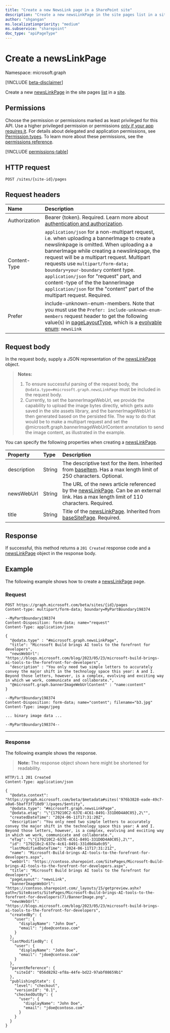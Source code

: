 ```yaml
---
title: "Create a new NewsLink page in a SharePoint site"
description: "Create a new newsLinkPage in the site pages list in a site."
author: "shgangan"
ms.localizationpriority: "medium"
ms.subservice: "sharepoint"
doc_type: "apiPageType"
---
```


# Create a newsLinkPage

Namespace: microsoft.graph

[!INCLUDE [beta-disclaimer](../../includes/beta-disclaimer.md)]

Create a new [newsLinkPage][] in the site pages [list][] in a [site][].

[newsLinkPage]: ../resources/newslinkpage.md
[list]: ../resources/list.md
[site]: ../resources/site.md

## Permissions

Choose the permission or permissions marked as least privileged for this API. Use a higher privileged permission or permissions [only if your app requires it](/graph/permissions-overview#best-practices-for-using-microsoft-graph-permissions). For details about delegated and application permissions, see [Permission types](/graph/permissions-overview#permission-types). To learn more about these permissions, see the [permissions reference](/graph/permissions-reference).

<!-- { "blockType": "permissions", "name": "newslinkpage_create" } -->
[!INCLUDE [permissions-table](../includes/permissions/newslinkpage-create-permissions.md)]

## HTTP request

<!-- {
  "blockType": "ignored"
}
-->
``` http
POST /sites/{site-id}/pages
```

## Request headers

|Name|Description|
|:---|:---|
|Authorization|Bearer {token}. Required. Learn more about [authentication and authorization](/graph/auth/auth-concepts).|
|Content-Type|	`application/json` for a non-multipart request, i.e. when uploading a bannerImage to create a newslinkpage is omitted. When uploading a a bannerImage while creating a newslinkpage, the request will be a multipart request. Multipart requests use `multipart/form-data; boundary=your-boundary` content type. `application/json` for "request" part, and content-type of the the bannerImage `application/json` for the "content" part of the multipart request. Required.|
|Prefer | include-unknown-enum-members. Note that you must use the `Prefer: include-unknown-enum-members` request header to get the following value(s) in [pageLayoutType](../resources/basesitepage.md#pagelayouttype-values), which is a [evolvable enum](/graph/best-practices-concept#handling-future-members-in-evolvable-enumerations): `newsLink` |

## Request body

In the request body, supply a JSON representation of the [newsLinkPage](../resources/newsLinkPage.md) object.

> **Notes:**
> 1. To ensure successful parsing of the request body, the `@odata.type=#microsoft.graph.newsLinkPage` must be included in the request body.
> 2. Currently, to set the bannerImageWebUrl, we provide the capability to upload the image bytes directly, which gets auto saved in the site assets library, and the bannerImageWebUrl is then generated based on the persisted file. The way to do that would be to make a multipart request and set the @microsoft.graph.bannerImageWebUrlContent annotation to send the image content, as illustrated in the example.

You can specify the following properties when creating a [newsLinkPage](../resources/newslinkpage.md).

|Property|Type|Description|
|:---|:---|:---|
|description|String|The descriptive text for the item. Inherited from [baseItem](../resources/baseitem.md). Has a max length limit of 250 characters. Optional.|
|newsWebUrl|String|The URL of the news article referenced by the [newsLinkPage](../resources/newslinkpage.md). Can be an external link. Has a max length limit of 110 characters. Required.|
|title|String|Title of the [newsLinkPage](../resources/newslinkpage.md). Inherited from [baseSitePage](../resources/basesitepage.md). Required.|

## Response

If successful, this method returns a `201 Created` response code and a [newsLinkPage](../resources/newslinkpage.md) object in the response body.

## Example

The following example shows how to create a [newsLinkPage](../resources/newslinkpage.md) page.

### Request

<!-- { "blockType": "request", "name": "create-newslinkpage", "scopes": "sites.readwrite.all" } -->

```http
POST https://graph.microsoft.com/beta/sites/{id}/pages
Content-type: multipart/form-data; boundary=MyPartBoundary198374

--MyPartBoundary198374
Content-Disposition: form-data; name="request"
Content-Type: application/json

{
  "@odata.type" : "#microsoft.graph.newsLinkPage",
  "title": "Microsoft Build brings AI tools to the forefront for developers",
  "newsWebUrl": "https://blogs.microsoft.com/blog/2023/05/23/microsoft-build-brings-ai-tools-to-the-forefront-for-developers",
  "description" : "You only need two simple letters to accurately convey the major shift in the technology space this year: A and I. Beyond those letters, however, is a complex, evolving and exciting way in which we work, communicate and collaborate.",
  "@microsoft.graph.bannerImageWebUrlContent" : "name:content"
}

--MyPartBoundary198374
Content-Disposition: form-data; name="content"; filename="b3.jpg"
Content-Type: image/jpeg

... binary image data ...

--MyPartBoundary198374--
```

---

### Response

The following example shows the response.
>**Note:** The response object shown here might be shortened for readability.
<!-- {
  "blockType": "response",
  "truncated": true,
  "@odata.type": "microsoft.graph.newsLinkPage"
}
-->
``` http
HTTP/1.1 201 Created
Content-Type: application/json

{
  "@odata.context": "https://graph.microsoft.com/beta/$metadata#sites('976b3828-eade-49c7-a0a6-5baff3f710d9')/pages/$entity",
  "@odata.type": "#microsoft.graph.newsLinkPage",
  "@odata.etag": "\"{179210C2-637E-4C61-8491-331D0D4A0C05},2\"",
  "createdDateTime": "2024-06-11T17:31:20Z",
  "description": "You only need two simple letters to accurately convey the major shift in the technology space this year: A and I. Beyond those letters, however, is a complex, evolving and exciting way in which we work, communicate and collaborate.",
  "eTag": "\"{179210C2-637E-4C61-8491-331D0D4A0C05},2\"",
  "id": "179210c2-637e-4c61-8491-331d0d4a0c05",
  "lastModifiedDateTime": "2024-06-11T17:31:21Z",
  "name": "Microsoft-Build-brings-AI-tools-to-the-forefront-for-developers.aspx",
  "webUrl": "https://contoso.sharepoint.com/SitePages/Microsoft-Build-brings-AI-tools-to-the-forefront-for-developers.aspx",
  "title": "Microsoft Build brings AI tools to the forefront for developers",
  "pageLayout": "newsLink",
  "bannerImageWebUrl": "https://contoso.sharepoint.com/_layouts/15/getpreview.ashx?path=/SiteAssets/SitePages/Microsoft-Build-brings-AI-tools-to-the-forefront-for-developers(7)/BannerImage.png",
  "newsWebUrl": "https://blogs.microsoft.com/blog/2023/05/23/microsoft-build-brings-ai-tools-to-the-forefront-for-developers",
  "createdBy": {
    "user": {
      "displayName": "John Doe",
      "email": "jdoe@contoso.com"
    }
  },
  "lastModifiedBy": {
    "user": {
      "displayName": "John Doe",
      "email": "jdoe@contoso.com"
    }
  },
  "parentReference": {
    "siteId": "056d8292-ef8a-44fe-bd22-97abf08659b1"
  },
  "publishingState": {
    "level": "checkout",
    "versionId": "0.1",
    "checkedOutBy": {
      "user": {
        "displayName": "John Doe",
        "email": "jdoe@contoso.com"
      }
    }
  }
}
```
